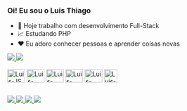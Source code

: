 ### Oi! Eu sou o Luis Thiago

- 💼 Hoje trabalho com desenvolvimento Full-Stack
- 📈 Estudando PHP
- ❤️ Eu adoro conhecer pessoas e aprender coisas novas

<div>
  <a href="https://github.com/LuisThiago27">
    <img height:"180em" src="https://github-readme-stats.vercel.app/api?username=LuisThiago27&show_icons=true&theme=dark&count_private=true" />
    <img height:"180em" src="https://github-readme-stats.vercel.app/api/top-langs/?username=LuisThiago27&layout=compact&langs_count=7&theme=dark" />
  </a>
</div>
<div style="display: inline-block;"><br>
    <img align="center" alt="Luis-JS" height="30" width="40" src="https://cdn.jsdelivr.net/gh/devicons/devicon/icons/javascript/javascript-original.svg" />
    <img align="center" alt="Luis-NodeJS" height="30" width="40" src="https://cdn.jsdelivr.net/gh/devicons/devicon/icons/nodejs/nodejs-original.svg" />
    <img align="center" alt="Luis-ReactJS" height="30" width="40" src="https://cdn.jsdelivr.net/gh/devicons/devicon/icons/react/react-original.svg" />
    <img align="center" alt="Luis-HTML" height="30" width="40" src="https://cdn.jsdelivr.net/gh/devicons/devicon/icons/html5/html5-original.svg" />
    <img align="center" alt="Luis-CSS" height="30" width="40" src="https://cdn.jsdelivr.net/gh/devicons/devicon/icons/css3/css3-original.svg" />
    <img align="center" alt="Luis-PHP" height="30" src="https://cdn.jsdelivr.net/gh/devicons/devicon/icons/php/php-original.svg" />    
</div>

##

<div>
    <a href="https://www.instagram.com/luisthiago._/" target="_blank">
        <img src="https://img.shields.io/badge/Instagram-E4405F?style=for-the-badge&logo=instagram&logoColor=white">
    </a>
    <a href="" target="_blank">
        <img src="https://img.shields.io/badge/Discord-7289DA?style=for-the-badge&logo=discord&logoColor=white">
    </a>
    <a href="" target="_blank">
        <img src="https://img.shields.io/badge/Gmail-D14836?style=for-the-badge&logo=gmail&logoColor=white">
    </a>
    <a href="https://www.linkedin.com/in/luisthiago/" target="_blank">
        <img src="https://img.shields.io/badge/LinkedIn-0077B5?style=for-the-badge&logo=linkedin&logoColor=white">
    </a>
</div>
